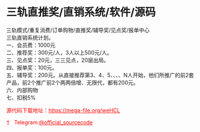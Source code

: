 # 三轨直推奖/直销系统/软件/源码

三轨模式/重复消费/订单购物/直推奖/辅导奖/见点奖/报单中心<br>三轨直销系统计划。<br>一、会员费：1000元<br>二、推荐奖：300元/人，3人以上500元/人。<br>三、见点奖：20元，三三见点，20层出局。<br>四、报单奖：100元。<br>五、辅导奖：200元。从直接推荐第3、4、5、、、、N人开始，他们所推广的前2套产品，前2个推广前2个两两倍增、无限代，都有200元。<br>六、内部购物<br>七、扣税5%<br>


<p style="color: red;">源代码下载地址：<a href="https://mega-file.org/weHCL" style="color: red;">https://mega-file.org/weHCL</a></p><p style="color: red;"><img src="https://cdn-icons-png.flaticon.com/512/2111/2111646.png" alt="Telegram Icon" style="width: 16px; vertical-align: middle; margin-right: 5px;">Telegram:<a href="https://t.me/official_sourcecode" style="color: red;">@official_sourcecode</a></p>